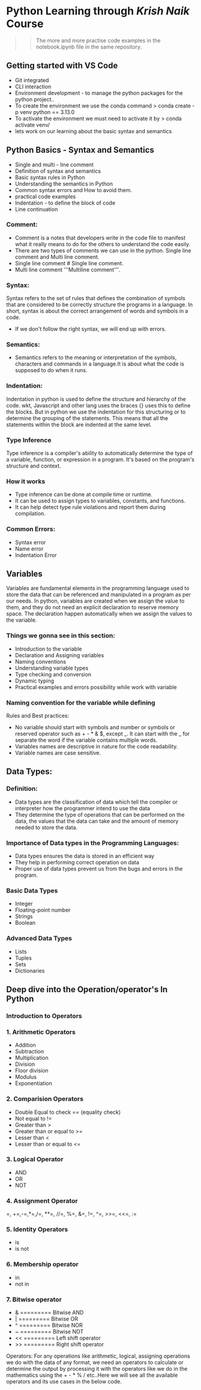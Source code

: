 # Python Learning through *Krish Naik* Course

>>The more and more practise code examples in the notebook.ipynb file in the same repository.
## Getting started with VS Code
  - Git integrated 
  - CLI interaction
  - Environment development - to manage the python packages for the python project..
  - To create the environment we use the conda command > conda create -p venv python == 3.13.0 
  - To activate the environment we must need to activate it by > conda activate venv/ 
  - lets work on our learning about the basic syntax and semantics
## Python Basics - Syntax and Semantics 
  - Single and multi - line comment
  - Definition of syntax and semantics
  - Basic syntax rules in Python
  - Understanding the semantics in Python
  - Common syntax errors and How to avoid them.
  - practical code examples 
  - Indentation - to define the block of code 
  - Line continuation
### Comment: 
  - Comment is a notes that developers write in the code file to manifest what it really means to do for the others to understand the code easily. 
  - There are two types of comments we can use in the python. Single line comment and Multi line comment. 
  - Single line comment # Single line comment.
  - Multi line comment '''Multiline comment'''.
### Syntax:
  Syntax refers to the set of rules that defines the combination of symbols that are considered to be correctly structure the programs in a language. 
  In short, syntax is about the correct arrangement of words and symbols in a code. 
  - If we don't follow the right syntax, we will end up with errors. 
### Semantics:
  - Semantics refers to the meaning or interpretation of the symbols, characters and commands in a language.It is about what the code is supposed to do when it runs.
### Indentation:
Indentation in python is used to define the structure and hierarchy of the code. wkt, Javascript and other lang uses the braces {} uses this to define the blocks. 
But in python we use the indentation for this structuring or to determine the grouping of the statements. This means that all the statements within the block are indented at the same level. 
### Type Inference
Type inference is a compiler's ability to automatically determine the type of a variable, function, or expression in a program. It's based on the program's structure and context. 
### How it works 
- Type inference can be done at compile time or runtime.
- It can be used to assign types to variables, constants, and functions.
- It can help detect type rule violations and report them during compilation.
### Common Errors: 
 - Syntax error 
 - Name error
 - Indentation Error

## Variables 

Variables are fundamental elements in the programming language used to store the data that can be referenced and manipulated in a program as per our needs. 
In python, variables are created when we assign the value to them, and they do not need an explicit declaration to reserve memory space. The declaration happen automatically when we assign the values to the variable. 

### Things we gonna see in this section: 
- Introduction to the variable
- Declaration and Assigning variables
- Naming conventions
- Understanding variable types
- Type checking and conversion 
- Dynamic typing 
- Practical examples and errors possibility while work with variable

### Naming convention for the variable while defining 
Rules and Best practices: 
  - No variable should start with symbols and number or symbols or reserved operator such as + - * & $, except _. It can start with the _ for separate the word if the variable contains multiple words. 
  - Variables names are descriptive in nature for the code readability.
  - Variable names are case sensitive.

## Data Types:
### Definition: 
- Data types are the classification of data which tell the compiler or interpreter how the programmer intend to use the data 
- They determine the type of operations that can be performed on the data, the values that the data can take and the amount of memory needed to store the data. 
### Importance of Data types in the Programming Languages:
- Data types ensures the data is stored in an efficient way
- They help in performing correct operation on data
- Proper use of data types prevent us from the bugs and errors in the program.
### Basic Data Types 
- Integer
- Floating-point number
- Strings
- Boolean
### Advanced Data Types
- Lists
- Tuples
- Sets
- Dictionaries

## Deep dive into the Operation/operator's In Python 
### Introduction to Operators
### 1. Arithmetic Operators
- Addition
- Subtraction
- Multiplication
- Division
- Floor division
- Modulus
- Exponentiation 

### 2. Comparision Operators
- Double Equal to check == (equality check) 
- Not equal to != 
- Greater than > 
- Greater than or equal to >=
- Lesser than < 
- Lesser than or equal to <= 

### 3. Logical Operator
- AND
- OR
- NOT

### 4. Assignment Operator
 =, +=,-=,*=,/=, **=, //=, %=, &=, !=, ^=, >>=, <<=, := 

### 5. Identity Operators
- is 
- is not 

### 6. Membership operator 
- in 
- not in 

### 7. Bitwise operator
- &     ========= Bitwise AND
- |     ========= Bitwise OR
- ^     ========= Bitwise NOR
- ~     ========= Bitwise NOT
- <<    ========= Left shift operator
- \>\>  ========= Right shift operator

Operators: 
  For any operations like arithmetic, logical, assigning operations we do with the data of any format, we need an operators to calculate or determine the output by processing it with the operators 
  like we do in the mathematics using the + - * % / etc..Here we will see all the available operators and its use cases in the below code. 
